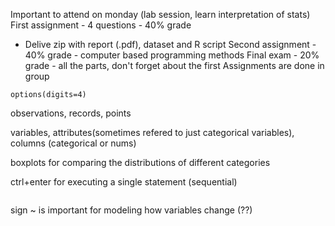 
Important to attend on monday (lab session, learn interpretation of stats)
First assignment - 4 questions - 40% grade
+ Delive zip with report (.pdf), dataset and R script
Second assignment - 40% grade - computer based programming methods
Final exam - 20% grade - all the parts, don't forget about the first
Assignments are done in group

```options(digits=4)```

observations, records, points

variables, attributes(sometimes refered to just categorical variables), columns (categorical or nums)

boxplots for comparing the distributions of different categories

ctrl+enter for executing a single statement (sequential)


```boxplot(count~spray, ylab="count", xlab="spray", data=InsectSprays,main="The number of killed insects")
```
sign ~ is important for modeling how variables change (??)